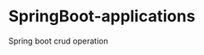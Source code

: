 # SpringBoot-applications
Spring boot crud operation

<!DOCTYPE html>
<html>
<head>
    <title>User Details</title>
    <script>
        function sendOTP() {
            var mobileNumber = document.getElementById("mobileNumber").value;
            var email = document.getElementById("email").value;

            var xhr = new XMLHttpRequest();
            xhr.open("POST", "/sendOTP", true);
            xhr.setRequestHeader("Content-type", "application/x-www-form-urlencoded");
            xhr.onreadystatechange = function () {
                if (xhr.readyState == 4 && xhr.status == 200) {
                    alert(xhr.responseText);
                }
            };
            xhr.send("mobileNumber=" + mobileNumber + "&email=" + email);
        }

        function verifyOTP() {
            var mobileOTP = document.getElementById("mobileOTP").value;
            var emailOTP = document.getElementById("emailOTP").value;

            var xhr = new XMLHttpRequest();
            xhr.open("POST", "/verifyOTP", true);
            xhr.setRequestHeader("Content-type", "application/x-www-form-urlencoded");
            xhr.onreadystatechange = function () {
                if (xhr.readyState == 4 && xhr.status == 200) {
                    if (xhr.responseText == "OTP verified successfully") {
                        document.getElementById("userDetailsForm").submit();
                    } else {
                        alert("Invalid OTP");
                    }
                }
            };
            xhr.send("mobileOTP=" + mobileOTP + "&emailOTP=" + emailOTP);
        }
    </script>
</head>
<body>
    <form id="userDetailsForm" action="SubmitDetails" method="post">
        First Name: <input type="text" name="firstName"><br>
        Middle Name: <input type="text" name="middleName"><br>
        Last Name: <input type="text" name="lastName"><br>
        Mobile Number: <input type="text" id="mobileNumber" name="mobileNumber"><br>
        Email Id: <input type="text" id="email" name="email"><br>
        Branch: <input type="text" name="branch"><br>
        Pincode: <input type="text" name="pincode"><br>
        Mobile OTP: <input type="text" id="mobileOTP" name="mobileOTP"><br>
        Email Id OTP: <input type="text" id="emailOTP" name="emailOTP"><br>
        <button type="button" onclick="sendOTP()">Send OTP</button>
        <button type="button" onclick="verifyOTP()">Submit</button>
    </form>
</body>
</html>
